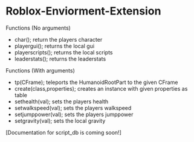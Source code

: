 # Roblox-Enviorment-Extension

Functions (No arguments)
 - char(); return the players character
 - playergui(); returns the local gui
 - playerscripts(); returns the local scripts
 - leaderstats(); returns the leaderstats
 
Functions (With arguments)
 - tp(CFrame); teleports the HumanoidRootPart to the given CFrame
 - create(class,properties); creates an instance with given properties as table
 - sethealth(val); sets the players health
 - setwalkspeed(val); sets the players walkspeed
 - setjumppower(val); sets the players jumppower
 - setgravity(val); sets the local gravity

[Documentation for script_db is coming soon!]
